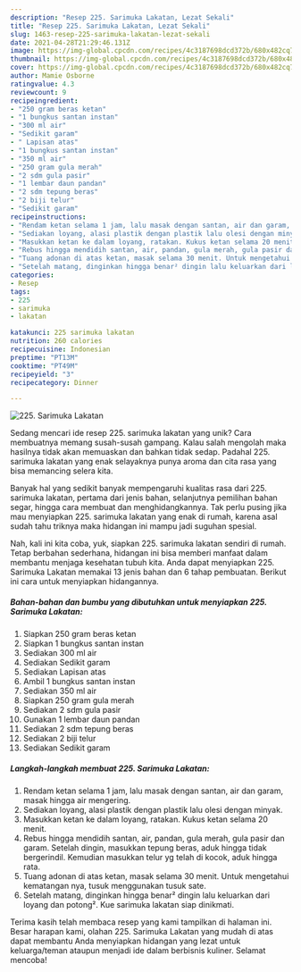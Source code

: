 ```yaml
---
description: "Resep 225. Sarimuka Lakatan, Lezat Sekali"
title: "Resep 225. Sarimuka Lakatan, Lezat Sekali"
slug: 1463-resep-225-sarimuka-lakatan-lezat-sekali
date: 2021-04-28T21:29:46.131Z
image: https://img-global.cpcdn.com/recipes/4c3187698dcd372b/680x482cq70/225-sarimuka-lakatan-foto-resep-utama.jpg
thumbnail: https://img-global.cpcdn.com/recipes/4c3187698dcd372b/680x482cq70/225-sarimuka-lakatan-foto-resep-utama.jpg
cover: https://img-global.cpcdn.com/recipes/4c3187698dcd372b/680x482cq70/225-sarimuka-lakatan-foto-resep-utama.jpg
author: Mamie Osborne
ratingvalue: 4.3
reviewcount: 9
recipeingredient:
- "250 gram beras ketan"
- "1 bungkus santan instan"
- "300 ml air"
- "Sedikit garam"
- " Lapisan atas"
- "1 bungkus santan instan"
- "350 ml air"
- "250 gram gula merah"
- "2 sdm gula pasir"
- "1 lembar daun pandan"
- "2 sdm tepung beras"
- "2 biji telur"
- "Sedikit garam"
recipeinstructions:
- "Rendam ketan selama 1 jam, lalu masak dengan santan, air dan garam, masak hingga air mengering."
- "Sediakan loyang, alasi plastik dengan plastik lalu olesi dengan minyak."
- "Masukkan ketan ke dalam loyang, ratakan. Kukus ketan selama 20 menit."
- "Rebus hingga mendidih santan, air, pandan, gula merah, gula pasir dan garam. Setelah dingin, masukkan tepung beras, aduk hingga tidak bergerindil. Kemudian masukkan telur yg telah di kocok, aduk hingga rata."
- "Tuang adonan di atas ketan, masak selama 30 menit. Untuk mengetahui kematangan nya, tusuk menggunakan tusuk sate."
- "Setelah matang, dinginkan hingga benar² dingin lalu keluarkan dari loyang dan potong². Kue sarimuka lakatan siap dinikmati."
categories:
- Resep
tags:
- 225
- sarimuka
- lakatan

katakunci: 225 sarimuka lakatan 
nutrition: 260 calories
recipecuisine: Indonesian
preptime: "PT13M"
cooktime: "PT49M"
recipeyield: "3"
recipecategory: Dinner

---
```



![225. Sarimuka Lakatan](https://img-global.cpcdn.com/recipes/4c3187698dcd372b/680x482cq70/225-sarimuka-lakatan-foto-resep-utama.jpg)

Sedang mencari ide resep 225. sarimuka lakatan yang unik? Cara membuatnya memang susah-susah gampang. Kalau salah mengolah maka hasilnya tidak akan memuaskan dan bahkan tidak sedap. Padahal 225. sarimuka lakatan yang enak selayaknya punya aroma dan cita rasa yang bisa memancing selera kita.

Banyak hal yang sedikit banyak mempengaruhi kualitas rasa dari 225. sarimuka lakatan, pertama dari jenis bahan, selanjutnya pemilihan bahan segar, hingga cara membuat dan menghidangkannya. Tak perlu pusing jika mau menyiapkan 225. sarimuka lakatan yang enak di rumah, karena asal sudah tahu triknya maka hidangan ini mampu jadi suguhan spesial.




Nah, kali ini kita coba, yuk, siapkan 225. sarimuka lakatan sendiri di rumah. Tetap berbahan sederhana, hidangan ini bisa memberi manfaat dalam membantu menjaga kesehatan tubuh kita. Anda dapat menyiapkan 225. Sarimuka Lakatan memakai 13 jenis bahan dan 6 tahap pembuatan. Berikut ini cara untuk menyiapkan hidangannya.

<!--inarticleads1-->

##### Bahan-bahan dan bumbu yang dibutuhkan untuk menyiapkan 225. Sarimuka Lakatan:

1. Siapkan 250 gram beras ketan
1. Siapkan 1 bungkus santan instan
1. Sediakan 300 ml air
1. Sediakan Sedikit garam
1. Sediakan  Lapisan atas
1. Ambil 1 bungkus santan instan
1. Sediakan 350 ml air
1. Siapkan 250 gram gula merah
1. Sediakan 2 sdm gula pasir
1. Gunakan 1 lembar daun pandan
1. Sediakan 2 sdm tepung beras
1. Sediakan 2 biji telur
1. Sediakan Sedikit garam




<!--inarticleads2-->

##### Langkah-langkah membuat 225. Sarimuka Lakatan:

1. Rendam ketan selama 1 jam, lalu masak dengan santan, air dan garam, masak hingga air mengering.
1. Sediakan loyang, alasi plastik dengan plastik lalu olesi dengan minyak.
1. Masukkan ketan ke dalam loyang, ratakan. Kukus ketan selama 20 menit.
1. Rebus hingga mendidih santan, air, pandan, gula merah, gula pasir dan garam. Setelah dingin, masukkan tepung beras, aduk hingga tidak bergerindil. Kemudian masukkan telur yg telah di kocok, aduk hingga rata.
1. Tuang adonan di atas ketan, masak selama 30 menit. Untuk mengetahui kematangan nya, tusuk menggunakan tusuk sate.
1. Setelah matang, dinginkan hingga benar² dingin lalu keluarkan dari loyang dan potong². Kue sarimuka lakatan siap dinikmati.




Terima kasih telah membaca resep yang kami tampilkan di halaman ini. Besar harapan kami, olahan 225. Sarimuka Lakatan yang mudah di atas dapat membantu Anda menyiapkan hidangan yang lezat untuk keluarga/teman ataupun menjadi ide dalam berbisnis kuliner. Selamat mencoba!
